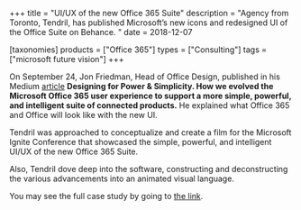 +++
title = "UI/UX of the new Office 365 Suite"
description = "Agency from Toronto, Tendril, has published Microsoft’s new icons and redesigned UI of the Office Suite on Behance. "
date = 2018-12-07

[taxonomies]
products = ["Office 365"]
types = ["Consulting"]
tags = ["microsoft future vision"]
+++

On September 24, Jon Friedman, Head of Office Design, published in his
Medium
[article](https://medium.com/microsoft-design/designing-for-power-simplicity-9cddec615567)
**Designing for Power & Simplicity. How we evolved the Microsoft Office
365 user experience to support a more simple, powerful, and intelligent
suite of connected products.** He explained what Office 365 and Office
will look like with the new UI.

Tendril was approached to conceptualize and create a film for the Microsoft
Ignite Conference that showcased the simple, powerful, and intelligent
UI/UX of the new Office 365 Suite.

Also, Tendril dove deep into the software, constructing and
deconstructing the various advancements into an animated visual
language.

You may see the full case study by going to [the
link](https://www.behance.net/gallery/73314503/Microsoft-Office-365).

